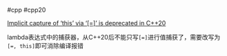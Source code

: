 #cpp #cpp20 

[Implicit capture of ‘this’ via ‘[=]’ is deprecated in C++20](https://github.com/fmtlib/fmt/issues/1668)

lambda表达式中的捕获器，从C++20后不能只写`[=]`进行值捕获了，需要改写为`[=, this]`即可消除编译报错


